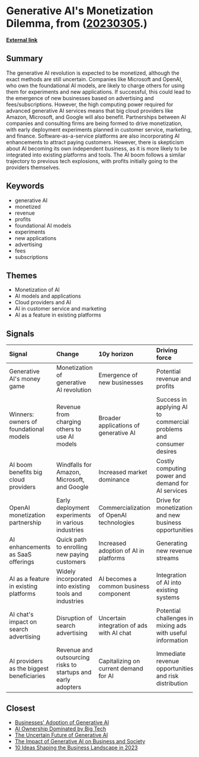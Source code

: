 # __Generative AI's Monetization Dilemma__, from ([20230305](https://kghosh.substack.com/p/20230305).)

__[External link](https://www.axios.com/2023/02/27/chatgpt-generative-ai-money-business-models?utm_source=newsletter&utm_medium=email&utm_campaign=newsletter_axioswhatsnext&stream=science)__



## Summary

The generative AI revolution is expected to be monetized, although the exact methods are still uncertain. Companies like Microsoft and OpenAI, who own the foundational AI models, are likely to charge others for using them for experiments and new applications. If successful, this could lead to the emergence of new businesses based on advertising and fees/subscriptions. However, the high computing power required for advanced generative AI services means that big cloud providers like Amazon, Microsoft, and Google will also benefit. Partnerships between AI companies and consulting firms are being formed to drive monetization, with early deployment experiments planned in customer service, marketing, and finance. Software-as-a-service platforms are also incorporating AI enhancements to attract paying customers. However, there is skepticism about AI becoming its own independent business, as it is more likely to be integrated into existing platforms and tools. The AI boom follows a similar trajectory to previous tech explosions, with profits initially going to the providers themselves.

## Keywords

* generative AI
* monetized
* revenue
* profits
* foundational AI models
* experiments
* new applications
* advertising
* fees
* subscriptions

## Themes

* Monetization of AI
* AI models and applications
* Cloud providers and AI
* AI in customer service and marketing
* AI as a feature in existing platforms

## Signals

| Signal                                    | Change                                                       | 10y horizon                               | Driving force                                                      |
|:------------------------------------------|:-------------------------------------------------------------|:------------------------------------------|:-------------------------------------------------------------------|
| Generative AI's money game                | Monetization of generative AI revolution                     | Emergence of new businesses               | Potential revenue and profits                                      |
| Winners: owners of foundational models    | Revenue from charging others to use AI models                | Broader applications of generative AI     | Success in applying AI to commercial problems and consumer desires |
| AI boom benefits big cloud providers      | Windfalls for Amazon, Microsoft, and Google                  | Increased market dominance                | Costly computing power and demand for AI services                  |
| OpenAI monetization partnership           | Early deployment experiments in various industries           | Commercialization of OpenAI technologies  | Drive for monetization and new business opportunities              |
| AI enhancements as SaaS offerings         | Quick path to enrolling new paying customers                 | Increased adoption of AI in platforms     | Generating new revenue streams                                     |
| AI as a feature in existing platforms     | Widely incorporated into existing tools and industries       | AI becomes a common business component    | Integration of AI into existing systems                            |
| AI chat's impact on search advertising    | Disruption of search advertising                             | Uncertain integration of ads with AI chat | Potential challenges in mixing ads with useful information         |
| AI providers as the biggest beneficiaries | Revenue and outsourcing risks to startups and early adopters | Capitalizing on current demand for AI     | Immediate revenue opportunities and risk distribution              |

## Closest

* [Businesses' Adoption of Generative AI](767b74c90576473294b2c47568c0e355)
* [AI Ownership Dominated by Big Tech](d130f601121a2b6afde583e5960ed783)
* [The Uncertain Future of Generative AI](f35afe43c2e3b465b8ed4b00023cb0ac)
* [The Impact of Generative AI on Business and Society](aa811fcb765939e9ead9542accd38a5b)
* [10 Ideas Shaping the Business Landscape in 2023](0d5cc4e60484c56f76248ad109ad9c04)